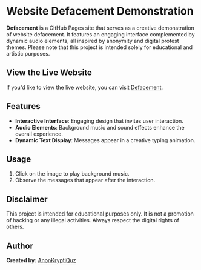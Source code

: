 # Website Defacement Demonstration

**Defacement** is a GitHub Pages site that serves as a creative demonstration of website defacement. It features an engaging interface complemented by dynamic audio elements, all inspired by anonymity and digital protest themes. Please note that this project is intended solely for educational and artistic purposes.

## View the Live Website
If you'd like to view the live website, you can visit [Defacement](https://anonkryptiquz.github.io/Defacement/).

## Features
- **Interactive Interface**: Engaging design that invites user interaction.
- **Audio Elements**: Background music and sound effects enhance the overall experience.
- **Dynamic Text Display**: Messages appear in a creative typing animation.

## Usage
1. Click on the image to play background music.
2. Observe the messages that appear after the interaction.

## Disclaimer
This project is intended for educational purposes only. It is not a promotion of hacking or any illegal activities. Always respect the digital rights of others.

## **Author**

**Created by:** [AnonKryptiQuz](https://x.com/AnonKryptiQuz)
